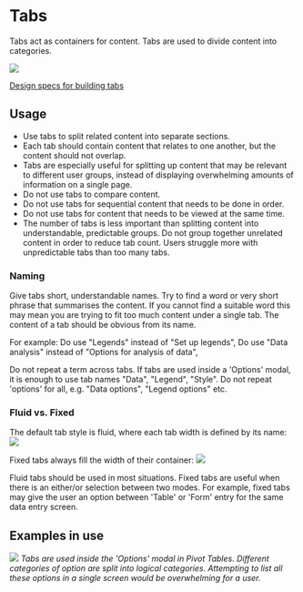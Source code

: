 # Tabs

Tabs act as containers for content. Tabs are used to divide content into categories.

![](images/tabs.jpg)

[Design specs for building tabs](https://sketch.cloud/s/DwkDk/GmKbAL5)

## Usage

-   Use tabs to split related content into separate sections.
-   Each tab should contain content that relates to one another, but the content should not overlap.
-   Tabs are especially useful for splitting up content that may be relevant to different user groups, instead of displaying overwhelming amounts of information on a single page.
-   Do not use tabs to compare content.
-   Do not use tabs for sequential content that needs to be done in order.
-   Do not use tabs for content that needs to be viewed at the same time.
-   The number of tabs is less important than splitting content into understandable, predictable groups. Do not group together unrelated content in order to reduce tab count. Users struggle more with unpredictable tabs than too many tabs.

### Naming

Give tabs short, understandable names. Try to find a word or very short phrase that summarises the content. If you cannot find a suitable word this may mean you are trying to fit too much content under a single tab. The content of a tab should be obvious from its name.

For example:
Do use "Legends" instead of "Set up legends",
Do use "Data analysis" instead of "Options for analysis of data",

Do not repeat a term across tabs. If tabs are used inside a 'Options' modal, it is enough to use tab names "Data", "Legend", "Style". Do not repeat 'options' for all, e.g. "Data options", "Legend options" etc.

### Fluid vs. Fixed

The default tab style is fluid, where each tab width is defined by its name:
![](images/tabs-fluid.jpg)

Fixed tabs always fill the width of their container:
![](images/tabs-fixed.jpg)

Fluid tabs should be used in most situations. Fixed tabs are useful when there is an either/or selection between two modes. For example, fixed tabs may give the user an option between 'Table' or 'Form' entry for the same data entry screen.

## Examples in use

![](images/tabs-example.jpg)
_Tabs are used inside the 'Options' modal in Pivot Tables. Different categories of option are split into logical categories. Attempting to list all these options in a single screen would be overwhelming for a user._
